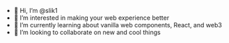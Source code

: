 - 👋 Hi, I’m @slik1
- 👀 I’m interested in making your web experience better
- 🌱 I’m currently learning about vanilla web components, React, and web3
- 💞️ I’m looking to collaborate on new and cool things


<!---
slik1/slik1 is a ✨ special ✨ repository because its `README.md` (this file) appears on your GitHub profile.
You can click the Preview link to take a look at your changes.
--->
